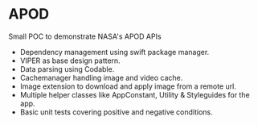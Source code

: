 # APOD
Small POC to demonstrate NASA's APOD APIs  

- Dependency management using swift package manager.
- VIPER as base design pattern.
- Data parsing using Codable.
- Cachemanager handling image and video cache.
- Image extension to download and apply image from a remote url.
- Multiple helper classes like AppConstant, Utility & Styleguides for the app.
- Basic unit tests covering positive and negative conditions.      
